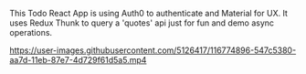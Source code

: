 This Todo React App is using Auth0 to authenticate and Material for UX.
It uses Redux Thunk to query a 'quotes' api just for fun and demo async operations.


https://user-images.githubusercontent.com/5126417/116774896-547c5380-aa7d-11eb-87e7-4d729f61d5a5.mp4





